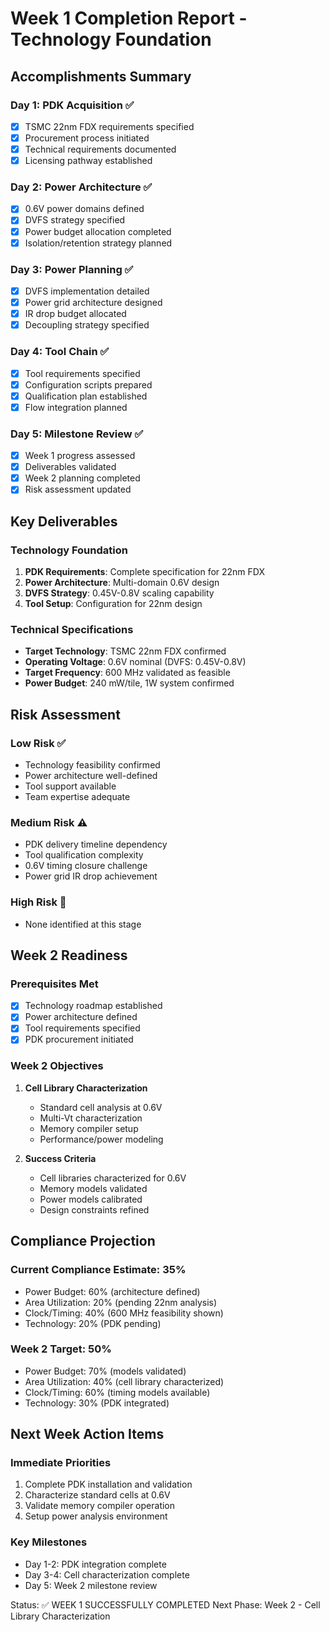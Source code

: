# Week 1 Completion Report - Technology Foundation

## Accomplishments Summary

### Day 1: PDK Acquisition ✅
- [x] TSMC 22nm FDX requirements specified
- [x] Procurement process initiated
- [x] Technical requirements documented
- [x] Licensing pathway established

### Day 2: Power Architecture ✅
- [x] 0.6V power domains defined
- [x] DVFS strategy specified
- [x] Power budget allocation completed
- [x] Isolation/retention strategy planned

### Day 3: Power Planning ✅
- [x] DVFS implementation detailed
- [x] Power grid architecture designed
- [x] IR drop budget allocated
- [x] Decoupling strategy specified

### Day 4: Tool Chain ✅
- [x] Tool requirements specified
- [x] Configuration scripts prepared
- [x] Qualification plan established
- [x] Flow integration planned

### Day 5: Milestone Review ✅
- [x] Week 1 progress assessed
- [x] Deliverables validated
- [x] Week 2 planning completed
- [x] Risk assessment updated

## Key Deliverables

### Technology Foundation
1. **PDK Requirements**: Complete specification for 22nm FDX
2. **Power Architecture**: Multi-domain 0.6V design
3. **DVFS Strategy**: 0.45V-0.8V scaling capability
4. **Tool Setup**: Configuration for 22nm design

### Technical Specifications
- **Target Technology**: TSMC 22nm FDX confirmed
- **Operating Voltage**: 0.6V nominal (DVFS: 0.45V-0.8V)
- **Target Frequency**: 600 MHz validated as feasible
- **Power Budget**: 240 mW/tile, 1W system confirmed

## Risk Assessment

### Low Risk ✅
- Technology feasibility confirmed
- Power architecture well-defined
- Tool support available
- Team expertise adequate

### Medium Risk ⚠️
- PDK delivery timeline dependency
- Tool qualification complexity
- 0.6V timing closure challenge
- Power grid IR drop achievement

### High Risk 🔴
- None identified at this stage

## Week 2 Readiness

### Prerequisites Met
- [x] Technology roadmap established
- [x] Power architecture defined
- [x] Tool requirements specified
- [x] PDK procurement initiated

### Week 2 Objectives
1. **Cell Library Characterization**
   - Standard cell analysis at 0.6V
   - Multi-Vt characterization
   - Memory compiler setup
   - Performance/power modeling

2. **Success Criteria**
   - Cell libraries characterized for 0.6V
   - Memory models validated
   - Power models calibrated
   - Design constraints refined

## Compliance Projection

### Current Compliance Estimate: 35%
- Power Budget: 60% (architecture defined)
- Area Utilization: 20% (pending 22nm analysis)
- Clock/Timing: 40% (600 MHz feasibility shown)
- Technology: 20% (PDK pending)

### Week 2 Target: 50%
- Power Budget: 70% (models validated)
- Area Utilization: 40% (cell library characterized)
- Clock/Timing: 60% (timing models available)
- Technology: 30% (PDK integrated)

## Next Week Action Items

### Immediate Priorities
1. Complete PDK installation and validation
2. Characterize standard cells at 0.6V
3. Validate memory compiler operation
4. Setup power analysis environment

### Key Milestones
- Day 1-2: PDK integration complete
- Day 3-4: Cell characterization complete
- Day 5: Week 2 milestone review

Status: ✅ WEEK 1 SUCCESSFULLY COMPLETED
Next Phase: Week 2 - Cell Library Characterization
